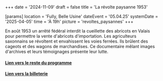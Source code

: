 +++
date = '2024-11-09'
draft = false
title = 'La révolte paysanne 1953'

[params]
location = 'Fully, Belle Usine'
dateEvent = '05.04.25'
systemDate = '2025-04-05'
time = 'À 19h'
picture = 'revoltes_paysannes'
+++

En août 1953 un arrêté fédéral interdit la cueillette des abricots en Valais pour permettre la vente d'abricots d'importation. Les agriculteurs saxonnains se révoltent et envahissent les voies ferrées. Ils brûlent des cageots et des wagons de marchandises. Ce documentaire mêlant images d'archives et leurs témoignages présente leur lutte.

#### [Lien vers le reste du programme](https://www.festivaldufilmvert.ch/fr/programme/2025/belle-usine-a-fully)

#### [Lien vers la billeterie](https://infomaniak.events/en-ch/shop/festival-du-film-vert-fully-2025-AD5XTNGQDX)
